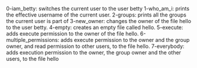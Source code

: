 0-iam_betty:  switches the current user to the user betty
1-who_am_i: prints the effective username of the current user.
2-groups: prints all the groups the current user is part of
3-new_owner: changes the owner of the file hello to the user betty.
4-empty: creates an empty file called hello.
5-execute:  adds execute permission to the owner of the file hello.
6-multiple_permissions: adds execute permission to the owner and the group owner, and read permission to other users, to the file hello.
7-everybody: adds execution permission to the owner, the group owner and the other users, to the file hello
